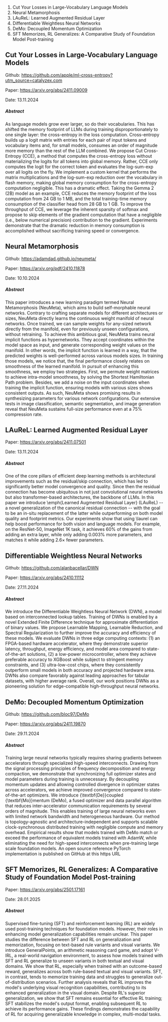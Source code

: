 1. Cut Your Losses in Large-Vocabulary Language Models
2. Neural Metamorphosis
3. LAuReL: Learned Augmented Residual Layer
4. Differentiable Weightless Neural Networks
5. DeMo: Decoupled Momentum Optimization
6. SFT Memorizes, RL Generalizes: A Comparative Study of Foundation Model Post-training


## Cut Your Losses in Large-Vocabulary Language Models

Github: https://github.com/apple/ml-cross-entropy?utm_source=catalyzex.com

Paper: https://arxiv.org/abs/2411.09009

Date: 13.11.2024

##### Abstract
As language models grow ever larger, so do their vocabularies. This has shifted the memory footprint of LLMs during training disproportionately to one single layer: the cross-entropy in the loss computation. Cross-entropy builds up a logit matrix with entries for each pair of input tokens and vocabulary items and, for small models, consumes an order of magnitude more memory than the rest of the LLM combined. We propose Cut Cross-Entropy (CCE), a method that computes the cross-entropy loss without materializing the logits for all tokens into global memory. Rather, CCE only computes the logit for the correct token and evaluates the log-sum-exp over all logits on the fly. We implement a custom kernel that performs the matrix multiplications and the log-sum-exp reduction over the vocabulary in flash memory, making global memory consumption for the cross-entropy computation negligible. This has a dramatic effect. Taking the Gemma 2 (2B) model as an example, CCE reduces the memory footprint of the loss computation from 24 GB to 1 MB, and the total training-time memory consumption of the classifier head from 28 GB to 1 GB. To improve the throughput of CCE, we leverage the inherent sparsity of softmax and propose to skip elements of the gradient computation that have a negligible (i.e., below numerical precision) contribution to the gradient. Experiments demonstrate that the dramatic reduction in memory consumption is accomplished without sacrificing training speed or convergence.

## Neural Metamorphosis

Github: https://adamdad.github.io/neumeta/

Paper: https://arxiv.org/pdf/2410.11878

Date: 10.10.2024

##### Abstract
This paper introduces a new learning paradigm termed Neural Metamorphosis (NeuMeta), which aims to build self-morphable neural networks. Contrary to crafting separate models for different architectures or sizes, NeuMeta directly learns the continuous weight manifold of neural networks. Once trained, we can sample weights for any-sized network directly from the manifold, even for previously unseen configurations, without retraining. To achieve this ambitious goal, NeuMeta trains neural implicit functions as hypernetworks. They accept coordinates within the model space as input, and generate corresponding weight values on the manifold. In other words, the implicit function is learned in a way, that the predicted weights is well-performed across various models sizes. In training those models, we notice that, the final performance closely relates on smoothness of the learned manifold. In pursuit of enhancing this smoothness, we employ two strategies. First, we permute weight matrices to achieve intra-model smoothness, by solving the Shortest Hamiltonian Path problem. Besides, we add a noise on the input coordinates when training the implicit function, ensuring models with various sizes shows consistent outputs. As such, NeuMeta shows promising results in synthesizing parameters for various network configurations. Our extensive tests in image classification, semantic segmentation, and image generation reveal that NeuMeta sustains full-size performance even at a 75% compression rate.

## LAuReL: Learned Augmented Residual Layer

Paper: https://arxiv.org/abs/2411.07501

Date: 13.11.2024

##### Abstract
One of the core pillars of efficient deep learning methods is architectural improvements such as the residual/skip connection, which has led to significantly better model convergence and quality. Since then the residual connection has become ubiquitous in not just convolutional neural networks but also transformer-based architectures, the backbone of LLMs.
In this paper we introduce \emph{Learned Augmented Residual Layer} (LAuReL) -- a novel generalization of the canonical residual connection -- with the goal to be an in-situ replacement of the latter while outperforming on both model quality and footprint metrics. Our experiments show that using \laurel can help boost performance for both vision and language models. For example, on the ResNet-50, ImageNet 1K task, it achieves 60% of the gains from adding an extra layer, while only adding 0.003% more parameters, and matches it while adding 2.6× fewer parameters.

## Differentiable Weightless Neural Networks

Github: https://github.com/alanbacellar/DWN

Paper: https://arxiv.org/abs/2410.11112

Date: 27.11.2024

##### Abstract
We introduce the Differentiable Weightless Neural Network (DWN), a model based on interconnected lookup tables. Training of DWNs is enabled by a novel Extended Finite Difference technique for approximate differentiation of binary values. We propose Learnable Mapping, Learnable Reduction, and Spectral Regularization to further improve the accuracy and efficiency of these models. We evaluate DWNs in three edge computing contexts: (1) an FPGA-based hardware accelerator, where they demonstrate superior latency, throughput, energy efficiency, and model area compared to state-of-the-art solutions, (2) a low-power microcontroller, where they achieve preferable accuracy to XGBoost while subject to stringent memory constraints, and (3) ultra-low-cost chips, where they consistently outperform small models in both accuracy and projected hardware area. DWNs also compare favorably against leading approaches for tabular datasets, with higher average rank. Overall, our work positions DWNs as a pioneering solution for edge-compatible high-throughput neural networks.

## DeMo: Decoupled Momentum Optimization

Github: https://github.com/bloc97/DeMo

Paper: https://arxiv.org/abs/2411.19870

Date: 29.11.2024

##### Abstract
Training large neural networks typically requires sharing gradients between accelerators through specialized high-speed interconnects. Drawing from the signal processing principles of frequency decomposition and energy compaction, we demonstrate that synchronizing full optimizer states and model parameters during training is unnecessary. By decoupling momentum updates and allowing controlled divergence in optimizer states across accelerators, we achieve improved convergence compared to state-of-the-art optimizers. We introduce {\textbf{De}}coupled {\textbf{Mo}}mentum (DeMo), a fused optimizer and data parallel algorithm that reduces inter-accelerator communication requirements by several orders of magnitude. This enables training of large neural networks even with limited network bandwidth and heterogeneous hardware. Our method is topology-agnostic and architecture-independent and supports scalable clock-synchronous distributed training with negligible compute and memory overhead. Empirical results show that models trained with DeMo match or exceed the performance of equivalent models trained with AdamW, while eliminating the need for high-speed interconnects when pre-training large scale foundation models. An open source reference PyTorch implementation is published on GitHub at this https URL

## SFT Memorizes, RL Generalizes: A Comparative Study of Foundation Model Post-training

Paper: https://arxiv.org/abs/2501.17161

Date: 28.01.2025

##### Abstract
Supervised fine-tuning (SFT) and reinforcement learning (RL) are widely used post-training techniques for foundation models. However, their roles in enhancing model generalization capabilities remain unclear. This paper studies the difference between SFT and RL on generalization and memorization, focusing on text-based rule variants and visual variants. We introduce GeneralPoints, an arithmetic reasoning card game, and adopt V-IRL, a real-world navigation environment, to assess how models trained with SFT and RL generalize to unseen variants in both textual and visual domains. We show that RL, especially when trained with an outcome-based reward, generalizes across both rule-based textual and visual variants. SFT, in contrast, tends to memorize training data and struggles to generalize out-of-distribution scenarios. Further analysis reveals that RL improves the model's underlying visual recognition capabilities, contributing to its enhanced generalization in the visual domain. Despite RL's superior generalization, we show that SFT remains essential for effective RL training; SFT stabilizes the model's output format, enabling subsequent RL to achieve its performance gains. These findings demonstrates the capability of RL for acquiring generalizable knowledge in complex, multi-modal tasks.
